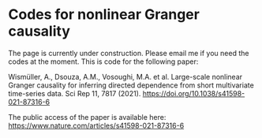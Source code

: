 # Codes for nonlinear Granger causality 

The page is currently under construction. Please email me if you need the codes at the moment.
This is code for the following paper:

Wismüller, A., Dsouza, A.M., Vosoughi, M.A. et al. Large-scale nonlinear Granger causality for inferring directed dependence from short multivariate time-series data. Sci Rep 11, 7817 (2021). https://doi.org/10.1038/s41598-021-87316-6

The public access of the paper is available here: https://www.nature.com/articles/s41598-021-87316-6

